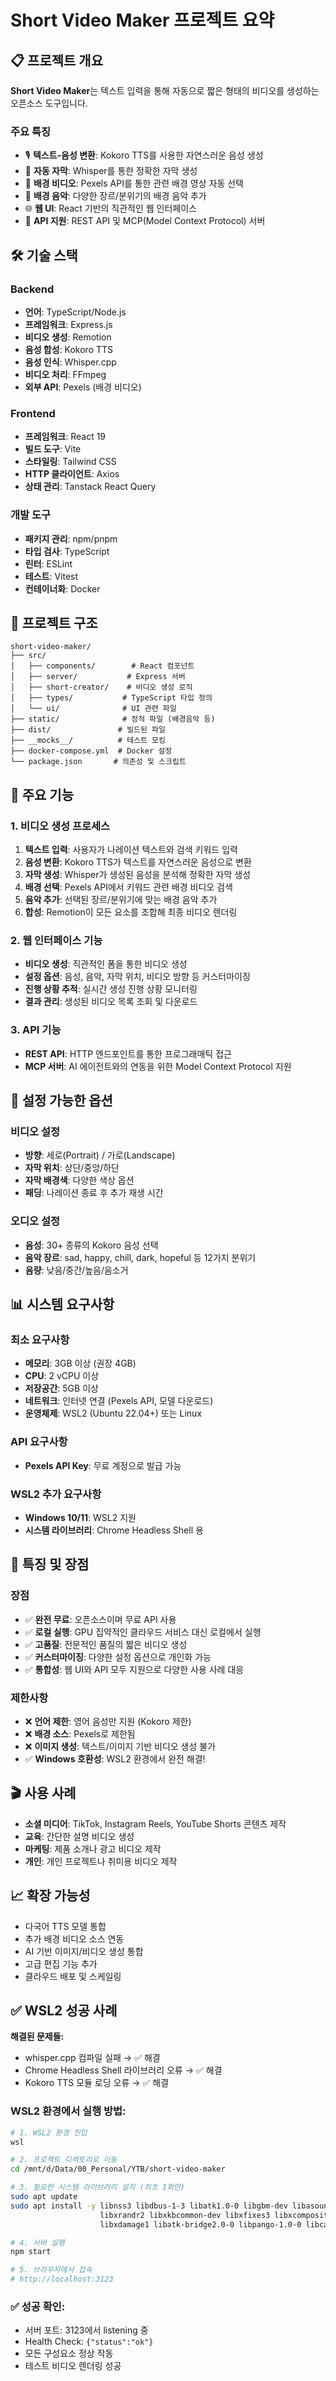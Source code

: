 # Short Video Maker 프로젝트 요약

## 📋 프로젝트 개요
**Short Video Maker**는 텍스트 입력을 통해 자동으로 짧은 형태의 비디오를 생성하는 오픈소스 도구입니다.

### 주요 특징
- 🎙️ **텍스트-음성 변환**: Kokoro TTS를 사용한 자연스러운 음성 생성
- 📝 **자동 자막**: Whisper를 통한 정확한 자막 생성
- 🎥 **배경 비디오**: Pexels API를 통한 관련 배경 영상 자동 선택
- 🎵 **배경 음악**: 다양한 장르/분위기의 배경 음악 추가
- 🌐 **웹 UI**: React 기반의 직관적인 웹 인터페이스
- 🔄 **API 지원**: REST API 및 MCP(Model Context Protocol) 서버

## 🛠️ 기술 스택

### Backend
- **언어**: TypeScript/Node.js
- **프레임워크**: Express.js
- **비디오 생성**: Remotion
- **음성 합성**: Kokoro TTS
- **음성 인식**: Whisper.cpp
- **비디오 처리**: FFmpeg
- **외부 API**: Pexels (배경 비디오)

### Frontend
- **프레임워크**: React 19
- **빌드 도구**: Vite
- **스타일링**: Tailwind CSS
- **HTTP 클라이언트**: Axios
- **상태 관리**: Tanstack React Query

### 개발 도구
- **패키지 관리**: npm/pnpm
- **타입 검사**: TypeScript
- **린터**: ESLint
- **테스트**: Vitest
- **컨테이너화**: Docker

## 📁 프로젝트 구조
```
short-video-maker/
├── src/
│   ├── components/        # React 컴포넌트
│   ├── server/           # Express 서버
│   ├── short-creator/    # 비디오 생성 로직
│   ├── types/           # TypeScript 타입 정의
│   └── ui/              # UI 관련 파일
├── static/              # 정적 파일 (배경음악 등)
├── dist/               # 빌드된 파일
├── __mocks__/          # 테스트 모킹
├── docker-compose.yml  # Docker 설정
└── package.json       # 의존성 및 스크립트
```

## 🎯 주요 기능

### 1. 비디오 생성 프로세스
1. **텍스트 입력**: 사용자가 나레이션 텍스트와 검색 키워드 입력
2. **음성 변환**: Kokoro TTS가 텍스트를 자연스러운 음성으로 변환
3. **자막 생성**: Whisper가 생성된 음성을 분석해 정확한 자막 생성
4. **배경 선택**: Pexels API에서 키워드 관련 배경 비디오 검색
5. **음악 추가**: 선택된 장르/분위기에 맞는 배경 음악 추가
6. **합성**: Remotion이 모든 요소를 조합해 최종 비디오 렌더링

### 2. 웹 인터페이스 기능
- **비디오 생성**: 직관적인 폼을 통한 비디오 생성
- **설정 옵션**: 음성, 음악, 자막 위치, 비디오 방향 등 커스터마이징
- **진행 상황 추적**: 실시간 생성 진행 상황 모니터링
- **결과 관리**: 생성된 비디오 목록 조회 및 다운로드

### 3. API 기능
- **REST API**: HTTP 엔드포인트를 통한 프로그래매틱 접근
- **MCP 서버**: AI 에이전트와의 연동을 위한 Model Context Protocol 지원

## 🔧 설정 가능한 옵션

### 비디오 설정
- **방향**: 세로(Portrait) / 가로(Landscape)
- **자막 위치**: 상단/중앙/하단
- **자막 배경색**: 다양한 색상 옵션
- **패딩**: 나레이션 종료 후 추가 재생 시간

### 오디오 설정
- **음성**: 30+ 종류의 Kokoro 음성 선택
- **음악 장르**: sad, happy, chill, dark, hopeful 등 12가지 분위기
- **음량**: 낮음/중간/높음/음소거

## 📊 시스템 요구사항

### 최소 요구사항
- **메모리**: 3GB 이상 (권장 4GB)
- **CPU**: 2 vCPU 이상
- **저장공간**: 5GB 이상
- **네트워크**: 인터넷 연결 (Pexels API, 모델 다운로드)
- **운영체제**: WSL2 (Ubuntu 22.04+) 또는 Linux

### API 요구사항
- **Pexels API Key**: 무료 계정으로 발급 가능

### WSL2 추가 요구사항
- **Windows 10/11**: WSL2 지원
- **시스템 라이브러리**: Chrome Headless Shell 용

## 🌟 특징 및 장점

### 장점
- ✅ **완전 무료**: 오픈소스이며 무료 API 사용
- ✅ **로컬 실행**: GPU 집약적인 클라우드 서비스 대신 로컬에서 실행
- ✅ **고품질**: 전문적인 품질의 짧은 비디오 생성
- ✅ **커스터마이징**: 다양한 설정 옵션으로 개인화 가능
- ✅ **통합성**: 웹 UI와 API 모두 지원으로 다양한 사용 사례 대응

### 제한사항
- ❌ **언어 제한**: 영어 음성만 지원 (Kokoro 제한)
- ❌ **배경 소스**: Pexels로 제한됨
- ❌ **이미지 생성**: 텍스트/이미지 기반 비디오 생성 불가
- ✅ **Windows 호환성**: WSL2 환경에서 완전 해결!

## 🎬 사용 사례
- **소셜 미디어**: TikTok, Instagram Reels, YouTube Shorts 콘텐츠 제작
- **교육**: 간단한 설명 비디오 생성
- **마케팅**: 제품 소개나 광고 비디오 제작
- **개인**: 개인 프로젝트나 취미용 비디오 제작

## 📈 확장 가능성
- 다국어 TTS 모델 통합
- 추가 배경 비디오 소스 연동
- AI 기반 이미지/비디오 생성 통합
- 고급 편집 기능 추가
- 클라우드 배포 및 스케일링

## ✅ WSL2 성공 사례

**해결된 문제들:**
- whisper.cpp 컴파일 실패 → ✅ 해결
- Chrome Headless Shell 라이브러리 오류 → ✅ 해결
- Kokoro TTS 모듈 로딩 오류 → ✅ 해결

### WSL2 환경에서 실행 방법:
```bash
# 1. WSL2 환경 진입
wsl

# 2. 프로젝트 디렉토리로 이동
cd /mnt/d/Data/00_Personal/YTB/short-video-maker

# 3. 필요한 시스템 라이브러리 설치 (최초 1회만)
sudo apt update
sudo apt install -y libnss3 libdbus-1-3 libatk1.0-0 libgbm-dev libasound2 \
                    libxrandr2 libxkbcommon-dev libxfixes3 libxcomposite1 \
                    libxdamage1 libatk-bridge2.0-0 libpango-1.0-0 libcairo2 libcups2

# 4. 서버 실행
npm start

# 5. 브라우저에서 접속
# http://localhost:3123
```

### ✅ 성공 확인:
- 서버 포트: 3123에서 listening 중
- Health Check: `{"status":"ok"}`
- 모든 구성요소 정상 작동
- 테스트 비디오 렌더링 성공
